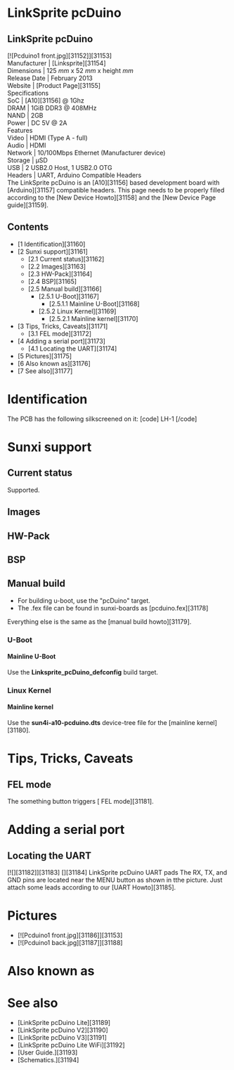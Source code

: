 # LinkSprite pcDuino
LinkSprite pcDuino  
---  
[![Pcduino1 front.jpg][31152]][31153]  
Manufacturer |  [Linksprite][31154]  
Dimensions |  125 _mm_ x 52 _mm_ x height _mm_  
Release Date |  February 2013   
Website |  [Product Page][31155]  
Specifications   
SoC |  [A10][31156] @ 1Ghz   
DRAM |  1GiB DDR3 @ 408MHz   
NAND |  2GB   
Power |  DC 5V @ 2A   
Features   
Video |  HDMI (Type A - full)   
Audio |  HDMI   
Network |  10/100Mbps Ethernet (Manufacturer device)   
Storage |  µSD   
USB |  2 USB2.0 Host, 1 USB2.0 OTG   
Headers |  UART, Arduino Compatible Headers   
The LinkSprite pcDuino is an [A10][31156] based development board with [Arduino][31157] compatible headers. 
This page needs to be properly filled according to the [New Device Howto][31158] and the [New Device Page guide][31159].
## Contents
  * [1 Identification][31160]
  * [2 Sunxi support][31161]
    * [2.1 Current status][31162]
    * [2.2 Images][31163]
    * [2.3 HW-Pack][31164]
    * [2.4 BSP][31165]
    * [2.5 Manual build][31166]
      * [2.5.1 U-Boot][31167]
        * [2.5.1.1 Mainline U-Boot][31168]
      * [2.5.2 Linux Kernel][31169]
        * [2.5.2.1 Mainline kernel][31170]
  * [3 Tips, Tricks, Caveats][31171]
    * [3.1 FEL mode][31172]
  * [4 Adding a serial port][31173]
    * [4.1 Locating the UART][31174]
  * [5 Pictures][31175]
  * [6 Also known as][31176]
  * [7 See also][31177]

# Identification
The PCB has the following silkscreened on it: 
[code] 
    LH-1
[/code]
# Sunxi support
## Current status
Supported. 
## Images
## HW-Pack
## BSP
## Manual build
  * For building u-boot, use the "pcDuino" target.
  * The .fex file can be found in sunxi-boards as [pcduino.fex][31178]

Everything else is the same as the [manual build howto][31179]. 
### U-Boot
#### Mainline U-Boot
Use the **Linksprite_pcDuino_defconfig** build target. 
### Linux Kernel
#### Mainline kernel
Use the **sun4i-a10-pcduino.dts** device-tree file for the [mainline kernel][31180]. 
# Tips, Tricks, Caveats
## FEL mode
The something button triggers [ FEL mode][31181]. 
# Adding a serial port
## Locating the UART
[![][31182]][31183]
[][31184]
LinkSprite pcDuino UART pads
The RX, TX, and GND pins are located near the MENU button as shown in tthe picture. Just attach some leads according to our [UART Howto][31185]. 
# Pictures
  * [![Pcduino1 front.jpg][31186]][31153]
  * [![Pcduino1 back.jpg][31187]][31188]

# Also known as
# See also
  * [LinkSprite pcDuino Lite][31189]
  * [LinkSprite pcDuino V2][31190]
  * [LinkSprite pcDuino V3][31191]
  * [LinkSprite pcDuino Lite WiFi][31192]
  * [User Guide.][31193]
  * [Schematics.][31194]
